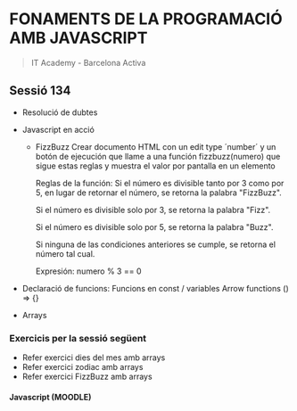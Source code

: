 # FONAMENTS DE LA PROGRAMACIÓ AMB JAVASCRIPT

> IT Academy - Barcelona Activa

## Sessió 134

- Resolució de dubtes

- Javascript en acció

  - FizzBuzz
    Crear documento HTML con un edit type ´number´ y un botón
    de ejecución que llame a una función fizzbuzz(numero) que sigue
    estas reglas y muestra el valor por pantalla en un elemento
    <p>

    Reglas de la función:
    Si el número es divisible tanto por 3 como por 5, en lugar de retornar el número, se retorna la palabra "FizzBuzz".

    Si el número es divisible solo por 3, se retorna la palabra "Fizz".

    Si el número es divisible solo por 5, se retorna la palabra "Buzz".

    Si ninguna de las condiciones anteriores se cumple, se retorna el número tal cual.

    Expresión:
    numero % 3 == 0

- Declaració de funcions:
  Funcions en const / variables
  Arrow functions () => {}

- Arrays

### Exercicis per la sessió següent

- Refer exercici dies del mes amb arrays
- Refer exercici zodiac amb arrays
- Refer exercici FizzBuzz amb arrays

#### Javascript (MOODLE)
